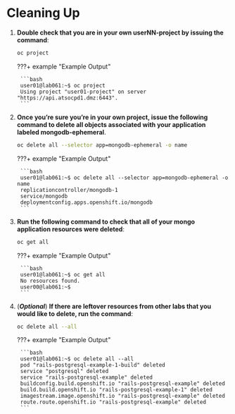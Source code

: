 # Cleaning Up

1. **Double check that you are in your own userNN-project by issuing the command**:

    ```bash
    oc project
    ```

    ???+ example "Example Output"

        ```bash
        user01@lab061:~$ oc project
        Using project "user01-project" on server "https://api.atsocpd1.dmz:6443".
        ```

1. **Once you’re sure you’re in your own project, issue the following command to delete all objects associated with your application labeled mongodb-ephemeral**.  

    ```bash
    oc delete all --selector app=mongodb-ephemeral -o name
    ```

    ???+ example "Example Output"

        ```bash
        user01@lab061:~$ oc delete all --selector app=mongodb-ephemeral -o name
        replicationcontroller/mongodb-1
        service/mongodb
        deploymentconfig.apps.openshift.io/mongodb
        ```

1. **Run the following command to check that all of your mongo application resources were deleted**:

    ```bash
    oc get all
    ```

    ???+ example "Example Output"

        ```bash
        user01@lab061:~$ oc get all
        No resources found.
        user00@lab061:~$
        ```

1. (***Optional***) **If there are leftover resources from other labs that you would like to delete, run the command**:

    ```bash
    oc delete all --all
    ```

    ???+ example "Example Output"

        ```bash
        user01@lab061:~$ oc delete all --all
        pod "rails-postgresql-example-1-build" deleted
        service "postgresql" deleted
        service "rails-postgresql-example" deleted
        buildconfig.build.openshift.io "rails-postgresql-example" deleted
        build.build.openshift.io "rails-postgresql-example-1" deleted
        imagestream.image.openshift.io "rails-postgresql-example" deleted
        route.route.openshift.io "rails-postgresql-example" deleted
        ```
